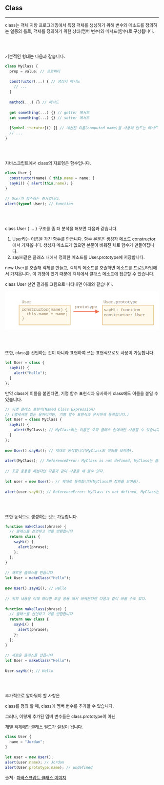 ## Class

---

class는 객체 지향 프로그래밍에서 특정 객체를 생성하기 위해 변수와 메소드를 정의하는 일종의 틀로, 객체를 정의하기 위한 상태(멤버 변수)와 메서드(함수)로 구성됩니다.

<br><br>

기본적인 형태는 다음과 같습니다.

```jsx
class MyClass {
  prop = value; // 프로퍼티

  constructor(...) { // 생성자 메서드
    // ...
  }

  method(...) {} // 메서드

  get something(...) {} // getter 메서드
  set something(...) {} // setter 메서드

  [Symbol.iterator]() {} // 계산된 이름(computed name)을 사용해 만드는 메서드 (심볼)
  // ...
}
```

<br><br>

자바스크립트에서 class의 자료형은 함수입니다.

```jsx
class User {
  constructor(name) { this.name = name; }
  sayHi() { alert(this.name); }
}

// User가 함수라는 증거입니다.
alert(typeof User); // function
```

<br><br>

class User { ... } 구조를 좀 더 분석을 해보면 다음과 같습니다.

 

1. User라는 이름을 가진 함수를 만듭니다. 함수 본문은 생성자 메소드 constructor에서 가져옵니다. 생성자 메소드가 없으면 본문이 비워진 채로 함수가 만들어집니다.
2. sayHi같은 클래스 내에서 정의한 메소드를 User.prototype에 저장합니다.

new User를 호출해 객체를 만들고, 객체의 메소드를 호출하면 메소드를 프로토타입에서 가져옵니다. 이 과정이 있기 때문에 객체에서 클래스 메소드에 접근할 수 있습니다.

class User 선언 결과를 그림으로 나타내면 아래와 같습니다.

![자바스크립트 클래스 이미지](../image/javascript_class_image.PNG)

<br><br>

또한, class를 선언하는 것이 아니라 표현하여 쓰는 표현식으로도 사용이 가능합니다.

```jsx
let User = class {
  sayHi() {
    alert("Hello");
  }
};
```

만약 class에 이름을 붙인다면, 기명 함수 표현식과 유사하게 class에도 이름을 붙일 수 있습니다.

```jsx
// 기명 클래스 표현식(Named Class Expression)
// (명세서엔 없는 용어이지만, 기명 함수 표현식과 유사하게 동작합니다.)
let User = class MyClass {
  sayHi() {
    alert(MyClass); // MyClass라는 이름은 오직 클래스 안에서만 사용할 수 있습니다.
  }
};

new User().sayHi(); // 제대로 동작합니다(MyClass의 정의를 보여줌).

alert(MyClass); // ReferenceError: MyClass is not defined, MyClass는 클래스 밖에서 사용할 수 없습니다.

// 조금 응용을 해본다면 다음과 같이 사용을 해 볼수 있다.

let user = new User(); // 제대로 동작합니다(MyClass의 정의를 보여줌).

alert(user.sayHi); // ReferenceError: MyClass is not defined, MyClass는 클래스 밖에서 사용할 수 없습니다.
```

<br><br>

또한 동적으로 생성하는 것도 가능합니다.

```jsx
function makeClass(phrase) {
  // 클래스를 선언하고 이를 반환합니다
  return class {
    sayHi() {
      alert(phrase);
    };
  };
}

// 새로운 클래스를 만듭니다
let User = makeClass("Hello");

new User().sayHi(); // Hello

// 위의 내용을 이해 했다면 조금 응용 해서 바꿔본다면 다음과 같이 바뀔 수도 있다.

function makeClass(phrase) {
  // 클래스를 선언하고 이를 반환합니다
  return new class {
    sayHi() {
      alert(phrase);
    };
  };
}

// 새로운 클래스를 만듭니다
let User = makeClass("Hello");

User.sayHi(); // Hello
```

<br><br>

추가적으로 알아둬야 할 사항은 

class를 정의 할 때, class에 멤버 변수를 추가할 수 있습니다.

그러나, 이렇게 추가된 멤버 변수들은 class.prototype이 아닌

개별 객체에만 클래스 필드가 설정이 됩니다.

```jsx
class User {
  name = "Jordan";
}

let user = new User();
alert(user.name); // Jordan
alert(User.prototype.name); // undefined
```

출처 : [자바스크립트 클래스 이미지](https://ko.javascript.info/class)